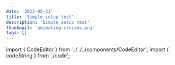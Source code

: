 ```yaml
---
date: '2023-05-21'
title: 'Simple setup test'
description: 'Simple setup test'
thumbnail: 'animating-crosses.png'
tags: []
---
```


import { CodeEditor } from '../../../components/CodeEditor';
import { codeString } from './code';

<CodeEditor code={codeString} canvasId="test1" >
    <canvas  width="600" height="500" id="test1"></canvas>
</CodeEditor>
